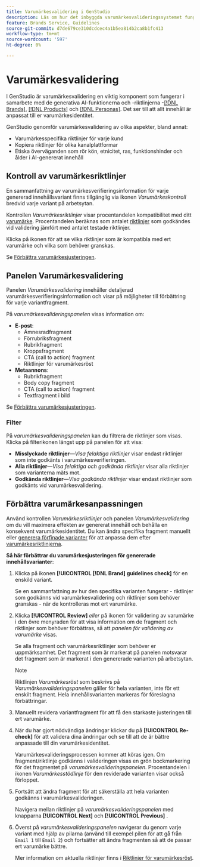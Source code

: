 ```yaml
---
title: Varumärkesvalidering i GenStudio
description: Läs om hur det inbyggda varumärkesvalideringssystemet fungerar i GenStudio.
feature: Brands Service, Guidelines
source-git-commit: d7de679ce310dcdcec4a1b5ea814b2ca8b1fc413
workflow-type: tm+mt
source-wordcount: '597'
ht-degree: 0%

---
```



# Varumärkesvalidering

I GenStudio är varumärkesvalidering en viktig komponent som fungerar i samarbete med de generativa AI-funktionerna och -riktlinjerna -[[!DNL Brands]](/help/user-guide/guidelines/brands.md), [[!DNL Products]](/help/user-guide/guidelines/products.md) och [[!DNL Personas]](/help/user-guide/guidelines/personas.md). Det ser till att allt innehåll är anpassat till er varumärkesidentitet.

GenStudio genomför varumärkesvalidering av olika aspekter, bland annat:

* Varumärkesspecifika riktlinjer för varje kund
* Kopiera riktlinjer för olika kanalplattformar
* Etiska överväganden som rör kön, etnicitet, ras, funktionshinder och ålder i AI-genererat innehåll

## Kontroll av varumärkesriktlinjer

En sammanfattning av varumärkesverifieringsinformation för varje genererad innehållsvariant finns tillgänglig via ikonen _Varumärkeskontroll_ bredvid varje variant på arbetsytan.

Kontrollen _Varumärkesriktlinjer_ visar procentandelen kompatibilitet med ditt [varumärke](brands.md). Procentandelen beräknas som antalet [riktlinjer](overview.md) som godkändes vid validering jämfört med antalet testade riktlinjer.

Klicka på ikonen för att se vilka riktlinjer som är kompatibla med ert varumärke och vilka som behöver granskas.

Se [Förbättra varumärkesjusteringen](#improve-brand-alignment).

## Panelen Varumärkesvalidering

Panelen _Varumärkesvalidering_ innehåller detaljerad varumärkesverifieringsinformation och visar på möjligheter till förbättring för varje variantfragment.

På _varumärkesvalideringspanelen_ visas information om:

* **E-post**:
   * Ämnesradfragment
   * Förrubriksfragment
   * Rubrikfragment
   * Kroppsfragment
   * CTA (call to action) fragment
   * Riktlinjer för varumärkesröst
* **Metaannons**:
   * Rubrikfragment
   * Body copy fragment
   * CTA (call to action) fragment
   * Textfragment i bild

Se [Förbättra varumärkesjusteringen](#improve-brand-alignment).

### Filter

På _varumärkesvalideringspanelen_ kan du filtrera de riktlinjer som visas. Klicka på filterikonen längst upp på panelen för att visa:

* **Misslyckade riktlinjer**—_Visa felaktiga riktlinjer_ visar endast riktlinjer som inte godkänts i varumärkesverifieringen.
* **Alla riktlinjer**—_Visa felaktiga och godkända riktlinjer_ visar alla riktlinjer som varianterna mäts mot.
* **Godkända riktlinjer**—_Visa godkända riktlinjer_ visar endast riktlinjer som godkänts vid varumärkesvalidering.

<!-- The _Brand Validation panel_ has different areas of focus for each content channel:

* Email - brand voice and channel compliance
* Images - application photography restrictions and other considerations -->

## Förbättra varumärkesanpassningen

Använd kontrollen _Varumärkesriktlinjer_ och panelen _Varumärkesvalidering_ om du vill maximera effekten av genererat innehåll och behålla en konsekvent varumärkesidentitet. Du kan ändra specifika fragment manuellt eller [generera förfinade varianter](/help/user-guide/create/generate-variants.md) för att anpassa dem efter [varumärkesriktlinjerna](brands.md).

**Så här förbättrar du varumärkesjusteringen för genererade innehållsvarianter**:

1. Klicka på ikonen **[!UICONTROL [!DNL Brand] guidelines check]** för en enskild variant.

   Se en sammanfattning av hur den specifika varianten fungerar - riktlinjer som godkänns vid varumärkesvalidering och riktlinjer som behöver granskas - när de kontrolleras mot ert varumärke.

1. Klicka **[!UICONTROL Review]** _eller_ på ikonen för validering av varumärke i den övre menyraden för att visa information om de fragment och riktlinjer som behöver förbättras, så att _panelen för validering av varumärke_ visas.

   Se alla fragment och varumärkesriktlinjer som behöver er uppmärksamhet. Det fragment som är markerat på panelen motsvarar det fragment som är markerat i den genererade varianten på arbetsytan.

   >[!NOTE]
   >
   > Riktlinjen _Varumärkesröst_ som beskrivs på _Varumärkesvalideringspanelen_ gäller för hela varianten, inte för ett enskilt fragment. Hela innehållsvarianten markeras för föreslagna förbättringar.

1. Manuellt revidera variantfragment för att få den starkaste justeringen till ert varumärke.

1. När du har gjort nödvändiga ändringar klickar du på **[!UICONTROL Re-check]** för att validera dina ändringar och se till att de är bättre anpassade till din varumärkesidentitet.

   Varumärkesvalideringsprocessen kommer att köras igen. Om fragment/riktlinje godkänns i valideringen visas en grön bockmarkering för det fragmentet på _varumärkesvalideringspanelen_. Procentandelen i ikonen _Varumärkesstödlinje_ för den reviderade varianten visar också förloppet.

1. Fortsätt att ändra fragment för att säkerställa att hela varianten godkänns i varumärkesvalideringen.

   Navigera mellan riktlinjer på _varumärkesvalideringspanelen_ med knapparna **[!UICONTROL Next]** och **[!UICONTROL Previous]** .

1. Överst på _varumärkesvalideringspanelen_ navigerar du genom varje variant med hjälp av pilarna (använd till exempel pilen för att gå från `Email 1` till `Email 2`) och fortsätter att ändra fragmenten så att de passar ert varumärke bättre.

   Mer information om aktuella riktlinjer finns i [Riktlinjer för varumärkesröst](/help/user-guide/guidelines/brands.md#brand-voice-guidelines).
